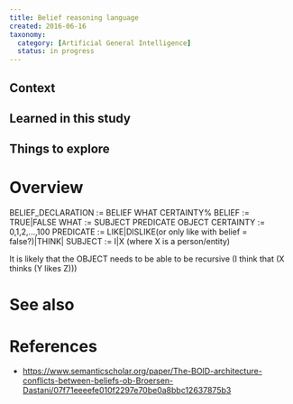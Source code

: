 ```yaml
---
title: Belief reasoning language
created: 2016-06-16
taxonomy:
  category: [Artificial General Intelligence]
  status: in progress
---
```


## Context

## Learned in this study

## Things to explore

# Overview

BELIEF_DECLARATION := BELIEF WHAT CERTAINTY%
BELIEF := TRUE|FALSE
WHAT := SUBJECT PREDICATE OBJECT
CERTAINTY := 0,1,2,...,100
PREDICATE := LIKE|DISLIKE(or only like with belief = false?)|THINK|
SUBJECT := I|X (where X is a person/entity)

It is likely that the OBJECT needs to be able to be recursive (I think that (X thinks (Y likes Z)))

# See also

# References
* https://www.semanticscholar.org/paper/The-BOID-architecture-conflicts-between-beliefs-ob-Broersen-Dastani/07f71eeeefe010f2297e70be0a8bbc12637875b3